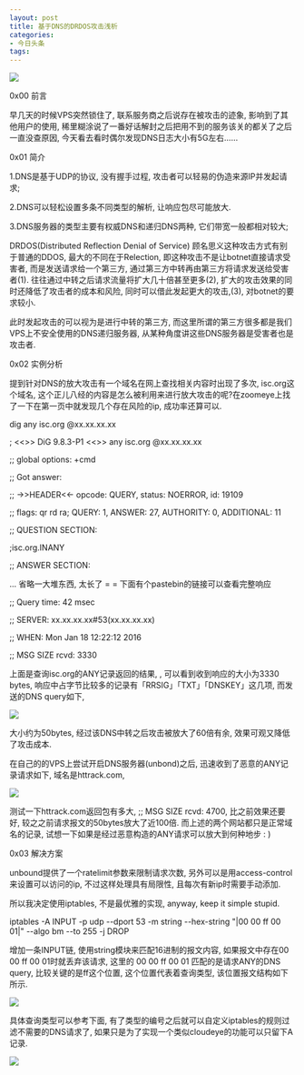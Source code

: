 ```yaml
---
layout: post
title: 基于DNS的DRDOS攻击浅析
categories:
- 今日头条
tags:
---
```

![](http://p3.pstatp.com/large/2540000cb887af3c7bf)

0x00 前言

早几天的时候VPS突然锁住了, 联系服务商之后说存在被攻击的迹象, 影响到了其他用户的使用, 稀里糊涂说了一番好话解封之后把用不到的服务该关的都关了之后一直没查原因, 今天看去看时偶尔发现DNS日志大小有5G左右……

0x01 简介

1.DNS是基于UDP的协议, 没有握手过程, 攻击者可以轻易的伪造来源IP并发起请求;

2.DNS可以轻松设置多条不同类型的解析, 让响应包尽可能放大.

3.DNS服务器的类型主要有权威DNS和递归DNS两种, 它们带宽一般都相对较大;

DRDOS(Distributed Reflection Denial of Service) 顾名思义这种攻击方式有别于普通的DDOS, 最大的不同在于Relection, 即这种攻击不是让botnet直接请求受害者, 而是发送请求给一个第三方, 通过第三方中转再由第三方将请求发送给受害者(1). 往往通过中转之后请求流量将扩大几十倍甚至更多(2), 扩大的攻击效果的同时还降低了攻击者的成本和风险, 同时可以借此发起更大的攻击,(3), 对botnet的要求较小.

此时发起攻击的可以视为是进行中转的第三方, 而这里所谓的第三方很多都是我们VPS上不安全使用的DNS递归服务器, 从某种角度讲这些DNS服务器是受害者也是攻击者.

0x02 实例分析

提到针对DNS的放大攻击有一个域名在网上查找相关内容时出现了多次, isc.org这个域名, 这个正儿八经的内容是怎么被利用来进行放大攻击的呢?在zoomeye上找了一下在第一页中就发现几个存在风险的ip, 成功率还算可以.



dig any isc.org @xx.xx.xx.xx

; <<>> DiG 9.8.3-P1 <<>> any isc.org @xx.xx.xx.xx

;; global options: +cmd

;; Got answer:

;; ->>HEADER<<- opcode: QUERY, status: NOERROR, id: 19109

;; flags: qr rd ra; QUERY: 1, ANSWER: 27, AUTHORITY: 0, ADDITIONAL: 11

;; QUESTION SECTION:

;isc.org.INANY

;; ANSWER SECTION:

... 省略一大堆东西, 太长了 = = 下面有个pastebin的链接可以查看完整响应

;; Query time: 42 msec

;; SERVER: xx.xx.xx.xx#53(xx.xx.xx.xx)

;; WHEN: Mon Jan 18 12:22:12 2016

;; MSG SIZE rcvd: 3330

上面是查询isc.org的ANY记录返回的结果, , 可以看到收到响应的大小为3330 bytes, 响应中占字节比较多的记录有「RRSIG」「TXT」「DNSKEY」这几项, 而发送的DNS query如下, 

![](http://p9.pstatp.com/large/2540000cb8a97b47a95)

大小约为50bytes, 经过该DNS中转之后攻击被放大了60倍有余, 效果可观又降低了攻击成本.

在自己的的VPS上尝试开启DNS服务器(unbond)之后, 迅速收到了恶意的ANY记录请求如下, 域名是httrack.com,

![](http://p3.pstatp.com/large/2190002ed2d0aa39fd9)

测试一下httrack.com返回包有多大, ;; MSG SIZE rcvd: 4700, 比之前效果还要好, 较之之前请求报文的50bytes放大了近100倍. 而上述的两个网站都只是正常域名的记录, 试想一下如果是经过恶意构造的ANY请求可以放大到何种地步 : )

0x03 解决方案

unbound提供了一个ratelimit参数来限制请求次数, 另外可以是用access-control来设置可以访问的ip, 不过这样处理具有局限性, 且每次有新ip时需要手动添加.

所以我决定使用iptables, 不是最优雅的实现, anyway, keep it simple stupid.



iptables -A INPUT -p udp --dport 53 -m string --hex-string "|00 00 ff 00 01|" --algo bm --to 255 -j DROP

增加一条INPUT链, 使用string模块来匹配16进制的报文内容, 如果报文中存在00 00 ff 00 01时就丢弃该请求, 这里的 00 00 ff 00 01 匹配的是请求ANY的DNS query, 比较关键的是ff这个位置, 这个位置代表着查询类型, 该位置报文结构如下所示.

![](http://p2.pstatp.com/large/2540000cb93bb0663bd)

具体查询类型可以参考下面, 有了类型的编号之后就可以自定义iptables的规则过滤不需要的DNS请求了, 如果只是为了实现一个类似cloudeye的功能可以只留下A记录.

![](http://p1.pstatp.com/large/2190002ed2e23c79f30)